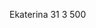 <?xml version="1.0" encoding="UTF=8" ?>
<name>Ekaterina</name>
<age>31</age>
<pets>3</pets>
<salary>500</salary>

